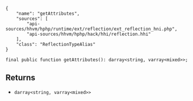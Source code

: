 ``` yamlmeta
{
    "name": "getAttributes",
    "sources": [
        "api-sources/hhvm/hphp/runtime/ext/reflection/ext_reflection_hni.php",
        "api-sources/hhvm/hphp/hack/hhi/reflection.hhi"
    ],
    "class": "ReflectionTypeAlias"
}
```




``` Hack
final public function getAttributes(): darray<string, varray<mixed>>;
```




## Returns




+ ` darray<string, varray<mixed>> `
<!-- HHAPIDOC -->
